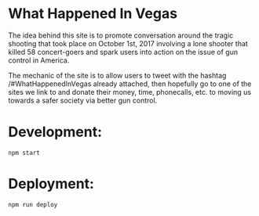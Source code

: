 # What Happened In Vegas

The idea behind this site is to promote conversation around the tragic shooting
that took place on October 1st, 2017 involving a lone shooter that killed 58
concert-goers and spark users into action on the issue of gun control in America.

The mechanic of the site is to allow users to tweet with the hashtag
/#WhatHappenedInVegas already attached, then hopefully go to one of the sites
we link to and donate their money, time, phonecalls, etc. to moving us towards a
safer society via better gun control.


# Development:

`npm start`


# Deployment:

`npm run deploy`
